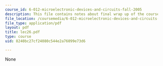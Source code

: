 ```yaml
---
course_id: 6-012-microelectronic-devices-and-circuits-fall-2005
description: This file contains notes about final wrap up of the course.
file_location: /coursemedia/6-012-microelectronic-devices-and-circuits-fall-2005/8240bc27cf24080c544e2a76099e73d6_lec26.pdf
file_type: application/pdf
layout: pdf
title: lec26.pdf
type: course
uid: 8240bc27cf24080c544e2a76099e73d6

---
```

None